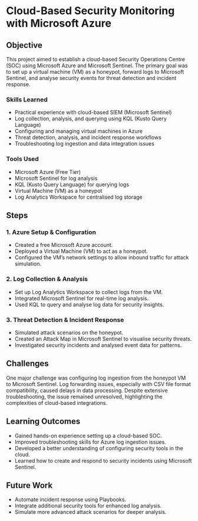 # Cloud-Based Security Monitoring with Microsoft Azure

## Objective
This project aimed to establish a cloud-based Security Operations Centre (SOC) using Microsoft Azure and Microsoft Sentinel. The primary goal was to set up a virtual machine (VM) as a honeypot, forward logs to Microsoft Sentinel, and analyse security events for threat detection and incident response.

### Skills Learned
- Practical experience with cloud-based SIEM (Microsoft Sentinel)
- Log collection, analysis, and querying using KQL (Kusto Query Language)
- Configuring and managing virtual machines in Azure
- Threat detection, analysis, and incident response workflows
- Troubleshooting log ingestion and data integration issues

### Tools Used
- Microsoft Azure (Free Tier)
- Microsoft Sentinel for log analysis
- KQL (Kusto Query Language) for querying logs
- Virtual Machine (VM) as a honeypot
- Log Analytics Workspace for centralised log storage

## Steps
### 1. Azure Setup & Configuration
- Created a free Microsoft Azure account.
- Deployed a Virtual Machine (VM) to act as a honeypot.
- Configured the VM’s network settings to allow inbound traffic for attack simulation.

### 2. Log Collection & Analysis
- Set up Log Analytics Workspace to collect logs from the VM.
- Integrated Microsoft Sentinel for real-time log analysis.
- Used KQL to query and analyse log data for security insights.

### 3. Threat Detection & Incident Response
- Simulated attack scenarios on the honeypot.
- Created an Attack Map in Microsoft Sentinel to visualise security threats.
- Investigated security incidents and analysed event data for patterns.

## Challenges
One major challenge was configuring log ingestion from the honeypot VM to Microsoft Sentinel. Log forwarding issues, especially with CSV file format compatibility, caused delays in data processing. Despite extensive troubleshooting, the issue remained unresolved, highlighting the complexities of cloud-based integrations.

## Learning Outcomes
- Gained hands-on experience setting up a cloud-based SOC.
- Improved troubleshooting skills for Azure log ingestion issues.
- Developed a better understanding of configuring security tools in the cloud.
- Learned how to create and respond to security incidents using Microsoft Sentinel.

## Future Work
- Automate incident response using Playbooks.
- Integrate additional security tools for enhanced log analysis.
- Simulate more advanced attack scenarios for deeper analysis.
